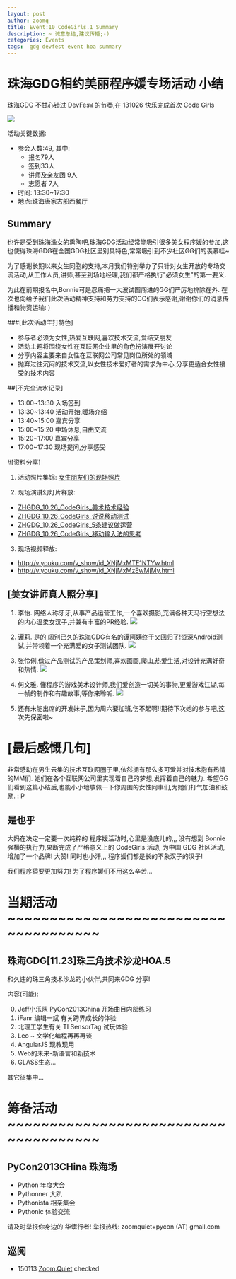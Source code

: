 ```yaml
---
layout: post
author: zoomq
title: Event:10 CodeGirls.1 Summary
description: ~ 诚意总结,建议传播;-)
categories: Events
tags:  gdg devfest event hoa summary
---
```


# 珠海GDG相约美丽程序媛专场活动 小结

珠海GDG 不甘心错过 DevFes`W` 的节奏,在 131026 快乐完成首次 Code Girls

![](http://www.chinagdg.com/data/attachment/forum/201310/29/2020497se11pqgdo7q7mel.jpg)

活动关键数据:

- 参会人数:49, 其中:
    - 报名79人
    - 签到33人
    - 讲师及亲友团 9人
    - 志愿者 7人
- 时间: 13:30~17:30
- 地点:珠海唐家古船西餐厅


## Summary

也许是受到珠海渔女的熏陶吧,珠海GDG活动经常能吸引很多美女程序媛的参加,这也使得珠海GDG在全国GDG社区里别具特色,常常吸引到不少社区GG们的羡慕哇~

<!--more-->

为了感谢长期以来女生同胞的支持,本月我们特别举办了只针对女生开放的专场交流活动,从工作人员,讲师,甚至到场地经理,我们都严格执行"必须女生"的第一要义. 

为此在前期报名中,Bonnie可是忍痛把一大波试图闯进的GG们严厉地排除在外. 在次也向给予我们此次活动精神支持和劳力支持的GG们表示感谢,谢谢你们的消息传播和物资运输: )

###[此次活动主打特色]
- 参与者必须为女性,热爱互联网,喜欢技术交流,爱结交朋友
- 活动主题将围绕女性在互联网企业里的角色扮演展开讨论
- 分享内容主要来自女性在互联网公司常见岗位所处的领域
- 抛弃过往沉闷的技术交流,以女性技术爱好者的需求为中心,分享更适合女性接受的技术内容

##[不完全流水记录]

- 13:00~13:30 入场签到
- 13:30~13:40 活动开始,暖场介绍
- 13:40~15:00 嘉宾分享
- 15:00~15:20 中场休息,自由交流
- 15:20~17:00 嘉宾分享
- 17:00~17:30 现场提问,分享感受


#[资料分享]
1. 活动照片集锦: [女生朋友们的现场照片](https://plus.google.com/b/113382777332300419074/events/gallery/crr4s0q58pa8knmfma6ta19pnk8)

2. 现场演讲幻灯片释放:

 - [ZHGDG_10.26_CodeGirls_美术技术经验](https://speakerdeck.com/zoomquiet/zhgdg-10-dot-26-codegirls-5tiao-jian-yi-zuo-yun-ying)
 - [ZHGDG_10.26_CodeGirls_说说移动测试](https://speakerdeck.com/zoomquiet/zhgdg-10-dot-26-codegirls-shuo-shuo-yi-dong-ce-shi)
 - [ZHGDG_10.26_CodeGirls_5条建议做运营](https://speakerdeck.com/zoomquiet/zhgdg-10-dot-26-codegirls-5tiao-jian-yi-zuo-yun-ying-1)
 - [ZHGDG_10.26_CodeGirls_移动输入法的思考](https://speakerdeck.com/zoomquiet/zhgdg-10-dot-26-codegirls-yi-dong-shu-ru-fa-de-si-kao)

3. 现场视频释放:

 - http://v.youku.com/v_show/id_XNjMxMTE1NTYw.html
 - http://v.youku.com/v_show/id_XNjMxMzEwMjMy.html



## [美女讲师真人照分享]
1.  李怡. 网络人称牙牙,从事产品运营工作,一个喜欢摄影,充满各种天马行空想法的内心温柔女汉子,并兼有丰富的PR经验. 
![](http://www.chinagdg.com/data/attachment/forum/201310/29/2045053388kp1kxkk7cs6k.jpg)

2.  谭莉. 是的,阔别已久的珠海GDG有名的谭阿姨终于又回归了!资深Android测试,并带领着一个充满爱的女子测试团队. 
![](http://www.chinagdg.com/data/attachment/forum/201310/29/204521wo9o5bwsste51ojy.jpg)

3. 张伶俐,做过产品测试的产品策划师,喜欢画画,爬山,热爱生活,对设计充满好奇和热情. 
![](http://www.chinagdg.com/data/attachment/forum/201310/29/204509jdlkjaplcndnapun.jpg)

4. 何文雅. 懂程序的游戏美术设计师,我们爱创造一切美的事物,更爱游戏江湖,每一帧的制作和有趣故事,等你来聆听. 
![](http://www.chinagdg.com/data/attachment/forum/201310/29/204526y10gg3pkgiuz00f9.jpg)

5. 还有未能出席的开发妹子,因为周六要加班,伤不起啊!!期待下次她的参与吧,这次先保密啦~




# [最后感慨几句]
非常感动在男生云集的技术互联网圈子里,依然拥有那么多可爱并对技术抱有热情的MM们. 她们在各个互联网公司里实现着自己的梦想,发挥着自己的魅力. 
希望GG们看到这篇小结后,也能小小地敬佩一下你周围的女性同事们,为她们打气加油和鼓励. : P


## 是也乎

大妈在决定一定要一次纯粹的 程序媛活动时,心里是没底儿的,,,
没有想到 Bonnie 强横的执行力,果断完成了严格意义上的 CodeGirls 活动,
为中国 GDG 社区活动,增加了一个品牌! 大赞!
同时也小汗,,, 程序媛们都是长的不象汉子的汉子!

我们程序猿要更加努力! 为了程序媛们不用这么辛苦...




# 当期活动 ~~~~~~~~~~~~~~~~~~~~~~~~~~~~~~~~~~~~~

## 珠海GDG[11.23]珠三角技术沙龙HOA.5

和久违的珠三角技术沙龙的小伙伴,共同来GDG 分享!

内容(可能):

0. Jeff小乐队 PyCon2013China 开场曲目内部练习
1. iFanr 编辑一斌 有关跨界成长的体验
2. 北理工学生有关 TI SensorTag 试玩体验
3. Leo ~ 文学化编程再再再谈
4. AngularJS 现教现用
5. Web的未来-新语言和新技术
6. GLASS生态...

其它征集中...



# 筹备活动 ~~~~~~~~~~~~~~~~~~~~~~~~~~~~~~~~~~~~~

## PyCon2013CHina 珠海场

- Python 年度大会
- Pythonner 大趴
- Pythonista 相亲集会
- Pythonic 体验交流

请及时举报你身边的 华蠎行者!
举报热线: zoomquiet+pycon (AT) gmail.com




## 巡阅
- 150113 [Zoom.Quiet](http://zoomquiet.io/) checked




